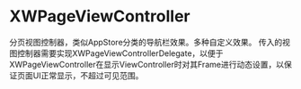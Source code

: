 # XWPageViewController
分页视图控制器，类似AppStore分类的导航栏效果。多种自定义效果。
传入的视图控制器需要实现XWPageViewControllerDelegate，以便于XWPageViewController在显示ViewController时对其Frame进行动态设置，以保证页面UI正常显示，不超过可见范围。
